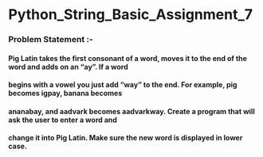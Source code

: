 # Python_String_Basic_Assignment_7

### Problem Statement :- 

#### Pig Latin takes the first consonant of a word, moves it to the end of the word and adds on an “ay”. If a word
#### begins with a vowel you just add “way” to the end. For example, pig becomes igpay, banana becomes
#### ananabay, and aadvark becomes aadvarkway. Create a program that will ask the user to enter a word and
#### change it into Pig Latin. Make sure the new word is displayed in lower case.
